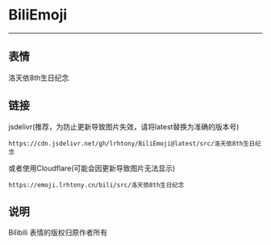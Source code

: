 # BiliEmoji
---
## 表情
洛天依8th生日纪念
## 链接
jsdelivr(推荐，为防止更新导致图片失效，请将latest替换为准确的版本号)
```
https://cdn.jsdelivr.net/gh/lrhtony/BiliEmoji@latest/src/洛天依8th生日纪念
```
或者使用Cloudflare(可能会因更新导致图片无法显示)
```
https://emoji.lrhtony.cn/bili/src/洛天依8th生日纪念
```
## 说明
Bilibili 表情的版权归原作者所有
